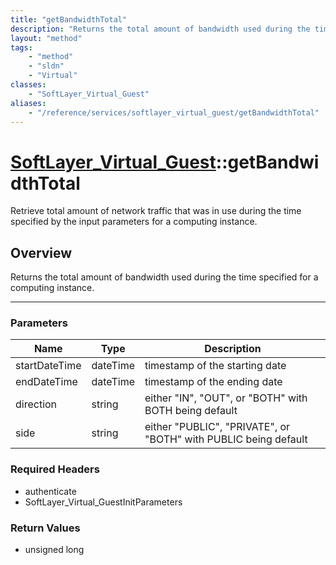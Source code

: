 ```yaml
---
title: "getBandwidthTotal"
description: "Returns the total amount of bandwidth used during the time specified for a computing instance."
layout: "method"
tags:
    - "method"
    - "sldn"
    - "Virtual"
classes:
    - "SoftLayer_Virtual_Guest"
aliases:
    - "/reference/services/softlayer_virtual_guest/getBandwidthTotal"
---
```

# [SoftLayer_Virtual_Guest](/reference/services/SoftLayer_Virtual_Guest)::getBandwidthTotal

Retrieve total amount of network traffic that was in use during the time specified by the input parameters for a computing instance. 


## Overview 
Returns the total amount of bandwidth used during the time specified for a computing instance. 

-----

### Parameters 
|Name | Type | Description |
| --- | --- | --- |
|startDateTime| dateTime| timestamp of the starting date|
|endDateTime| dateTime| timestamp of the ending date|
|direction| string| either "IN", "OUT", or "BOTH" with BOTH being default|
|side| string| either "PUBLIC", "PRIVATE", or "BOTH" with PUBLIC being default|


### Required Headers
* authenticate
* SoftLayer_Virtual_GuestInitParameters


### Return Values
* unsigned long




